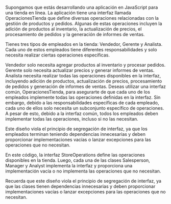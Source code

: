 Supongamos que estás desarrollando una aplicación en JavaScript para una tienda en línea. La aplicación tiene una interfaz llamada OperacionesTienda que define diversas operaciones relacionadas con la gestión de productos y pedidos. Algunas de estas operaciones incluyen la adición de productos al inventario, la actualización de precios, el procesamiento de pedidos y la generación de informes de ventas.

Tienes tres tipos de empleados en la tienda: Vendedor, Gerente y Analista. Cada uno de estos empleados tiene diferentes responsabilidades y solo necesita realizar ciertas operaciones específicas.

Vendedor solo necesita agregar productos al inventario y procesar pedidos.
Gerente solo necesita actualizar precios y generar informes de ventas.
Analista necesita realizar todas las operaciones disponibles en la interfaz, incluyendo adición de productos, actualización de precios, procesamiento de pedidos y generación de informes de ventas.
Deseas utilizar una interfaz común, OperacionesTienda, para asegurarte de que cada uno de los empleados implemente todas las operaciones definidas en la interfaz. Sin embargo, debido a las responsabilidades específicas de cada empleado, cada uno de ellos solo necesita un subconjunto específico de operaciones. A pesar de esto, debido a la interfaz común, todos los empleados deben implementar todas las operaciones, incluso si no las necesitan.

Este diseño viola el principio de segregación de interfaz, ya que los empleados terminan teniendo dependencias innecesarias y deben proporcionar implementaciones vacías o lanzar excepciones para las operaciones que no necesitan.

En este código, la interfaz StoreOperations define las operaciones disponibles en la tienda. Luego, cada una de las clases Salesperson, Manager y Analyst implementa la interfaz y proporciona una implementación vacía o no implementa las operaciones que no necesitan.

Recuerda que este diseño viola el principio de segregación de interfaz, ya que las clases tienen dependencias innecesarias y deben proporcionar implementaciones vacías o lanzar excepciones para las operaciones que no necesitan.